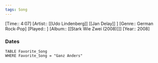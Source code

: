 ```yaml
---
tags: Song  
---
```

[Time:: 4:07]
[Artist:: [[Udo Lindenberg]] [[Jan Delay]] ]
[Genre:: German Rock-Pop]
[Played:: ]
[Album:: [[Stark Wie Zwei (2008)]]]
[Year:: 2008]
### Dates
````dataview
TABLE Favorite_Song
WHERE Favorite_Song = "Ganz Anders"
````